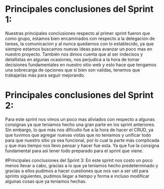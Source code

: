 # Principales conclusiones del Sprint 1:
Nuestras principales conclusiones respecto al primer sprint fueron que como grupo, estamos bien encaminados con respecto a la delegacion de tareas, la comunicacion y al nunca quedarnos con lo establecido, ya que siempre estamos buscamos nuevas ideas para avanzar un poco mas en nuestro proyecto. También nos dimos cuenta que al ser indecisos y detallistas en algunas ocasiones, nos perjudica a la hora de tomar decisiones fundamentales en nuestro sitio web y esto hace que tengamos una sobrecarga de opciones que si bien son validas, tenemos que trabajarlas más para seguir mejorando.

# Principales conclusiones del Sprint 2:
Para este sprint nos vimos un poco mas aliviados con respecto a algunas consignas ya que teniamos hecho una gran parte en los sprint anteriores. Sin embargo, lo que más nos dificulto fue a la hora de hacer el CRUD, ya que tuvimos que agregar nuevas vistas que no teniamos y unificar todo para que nuestro sitio ya sea funcional, por lo cual la parte más complicada y que mas tiempo nos llevo pensar y hacer fue esta. Ya que fue la consigna fundamental para así tener todo preparado para el sprint que viene.

#Principales conclusiones del Sprint 3:
En este sprint nos costo un poco menos llevar a cabo, gracias a lo que ya teniamos hecho predeterminado y gracias a ellos pudimos a hacer cuestiones que nos van a ser util para sprints siguientes, pudimos llegar a tiempo y forma e incluso modificar algunas cosas que ya teniamos hechas. 
